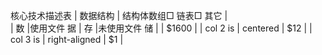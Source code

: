 核心技术描述表
|     数据结构    | 结构体数组□   链表□     其它 |  
|  数  |使用文件 
   据             |
   存  |未使用文件
   储  |          | $1600 | 
| col 2 is |    centered   |   $12 | 
| col 3 is | right-aligned |    $1 |
